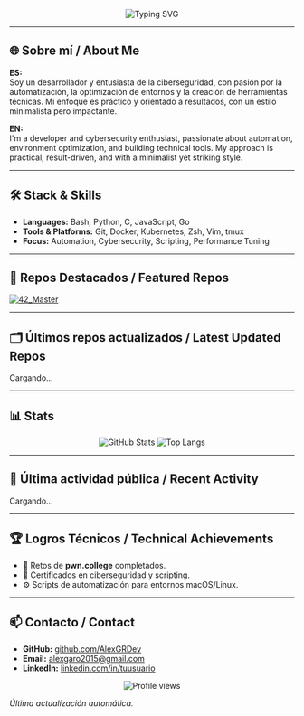 <!-- Banner principal -->
<p align="center">
  <img src="https://readme-typing-svg.herokuapp.com?font=Fira+Code&size=25&duration=3000&pause=500&color=FF0000&center=true&vCenter=true&width=700&lines=🚀+Welcome+to+AlexGRDev's+Hub;💻+Automation+%7C+Cybersecurity+%7C+DevOps;⚡+Red+%26+Black+Glitch+Vibes" alt="Typing SVG" />
</p>

---

## 🌐 Sobre mí / About Me

**ES:**  
Soy un desarrollador y entusiasta de la ciberseguridad, con pasión por la automatización, la optimización de entornos y la creación de herramientas técnicas. Mi enfoque es práctico y orientado a resultados, con un estilo minimalista pero impactante.

**EN:**  
I'm a developer and cybersecurity enthusiast, passionate about automation, environment optimization, and building technical tools. My approach is practical, result-driven, and with a minimalist yet striking style.

---

## 🛠 Stack & Skills
- **Languages:** Bash, Python, C, JavaScript, Go
- **Tools & Platforms:** Git, Docker, Kubernetes, Zsh, Vim, tmux
- **Focus:** Automation, Cybersecurity, Scripting, Performance Tuning

---

## 📌 Repos Destacados / Featured Repos
[![42_Master](https://github-readme-stats.vercel.app/api/pin/?username=AlexGRDev&repo=42_Master&theme=radical)](https://github.com/AlexGRDev/42_Master)

---

## 🗂️ Últimos repos actualizados / Latest Updated Repos
<!--START_SECTION:repos-->
Cargando…
<!--END_SECTION:repos-->

---

## 📊 Stats
<p align="center">
  <img src="https://github-readme-stats.vercel.app/api?username=AlexGRDev&show_icons=true&theme=radical" alt="GitHub Stats" />
  <img src="https://github-readme-stats.vercel.app/api/top-langs/?username=AlexGRDev&layout=compact&theme=radical" alt="Top Langs" />
</p>

---

## 🏃 Última actividad pública / Recent Activity
<!--START_SECTION:activity-->
Cargando…
<!--END_SECTION:activity-->

---

## 🏆 Logros Técnicos / Technical Achievements
- 🔐 Retos de **pwn.college** completados.
- 📜 Certificados en ciberseguridad y scripting.
- ⚙️ Scripts de automatización para entornos macOS/Linux.

---

## 📫 Contacto / Contact
- **GitHub:** [github.com/AlexGRDev](https://github.com/AlexGRDev)
- **Email:** alexgaro2015@gmail.com
- **LinkedIn:** [linkedin.com/in/tuusuario](https://linkedin.com/in/alex-garcia-rodriguez-564287208)

<p align="center">
  <img src="https://komarev.com/ghpvc/?username=AlexGRDev&color=red&style=flat-square" alt="Profile views" />
</p>


_Última actualización automática._
<!-- PWN:END -->
